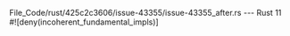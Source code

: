 File_Code/rust/425c2c3606/issue-43355/issue-43355_after.rs --- Rust
                                                                                                                                                            11 #![deny(incoherent_fundamental_impls)]

